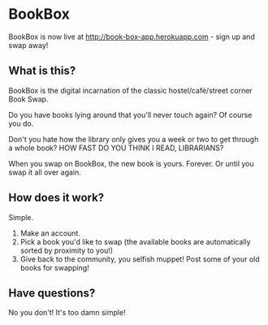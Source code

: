 BookBox
=============

BookBox is now live at http://book-box-app.herokuapp.com - sign up and swap away!

## What is this?
BookBox is the digital incarnation of the classic hostel/café/street corner Book Swap.

Do you have books lying around that you'll never touch again? Of course you do.

Don't you hate how the library only gives you a week or two to get through a whole book?
HOW FAST DO YOU THINK I READ, LIBRARIANS?

When you swap on BookBox, the new book is yours. Forever. Or until you swap it all over again.

## How does it work?
Simple.
1. Make an account.
2. Pick a book you'd like to swap (the available books are automatically sorted by proximity to you!)
3. Give back to the community, you selfish muppet! Post some of your old books for swapping!

## Have questions?
No you don't! It's too damn simple!
